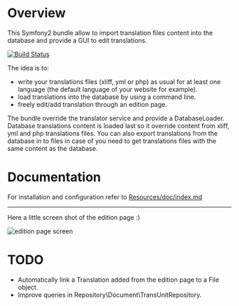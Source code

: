 Overview
========

This Symfony2 bundle allow to import translation files content into the database and provide a GUI to edit translations.

[![Build Status](https://secure.travis-ci.org/lexik/LexikTranslationBundle.png)](http://travis-ci.org/lexik/LexikTranslationBundle)

The idea is to:

* write your translations files (xliff, yml or php) as usual for at least one language (the default language of your website for example).
* load translations into the database by using a command line.
* freely edit/add translation through an edition page.

The bundle override the translator service and provide a DatabaseLoader.
Database translations content is loaded last so it override content from xliff, yml and php translations files.
You can also export translations from the database in to files in case of you need to get translations files with the same content as the database.

Documentation
=============

For installation and configuration refer to [Resources/doc/index.md](https://github.com/lexik/LexikTranslationBundle/blob/master/Resources/doc/index.md)

___________________

Here a little screen shot of the edition page :)

![edition page screen](https://github.com/lexik/LexikTranslationBundle/raw/master/Resources/doc/screen/grid.jpg)

TODO
====

* Automatically link a Translation added from the edition page to a File object.
* Improve queries in Repository\Document\TransUnitRepository.
